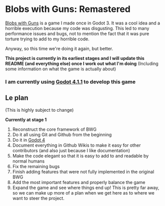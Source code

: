 # Blobs with Guns: Remastered

[Blobs with Guns](https://github.com/GutterCat42/blobs-with-guns-archive) is a game I made once in Godot 3. It was a cool idea and a horrible execution because my code was disgusting. This led to many performance issues and bugs, not to mention the fact that it was pure torture trying to add to my horrible code.

Anyway, so this time we're doing it again, but better.

**This project is currently in its earliest stages and I will update this README (and everything else) once I work out what I'm doing**
(Including some information on what the game is actually about)

### I am currently using [Godot 4.1.1](https://github.com/godotengine/godot/releases/tag/4.1.1-stable) to develop this game

## Le plan
(This is highly subject to change)

**Currently at stage 1**

1. Reconstruct the core framework of BWG
2. Do it all using Git and Github from the beginning
3. Do it in [Godot 4](https://github.com/godotengine/godot)
4. Document everything in Github Wikis to make it easy for other contributors (and also just because I like documentation)
5. Make the code elegant so that it is easy to add to and readable by normal humans
6. Fix the remaining bugs
7. Finish adding features that were not fully implemented in the original BWG
8. Add the most important features and properly balance the game
9. Expand the game and see where things end up! This is pretty far away, so we can make up more of a plan when we get here as to where we want to steer the project.
